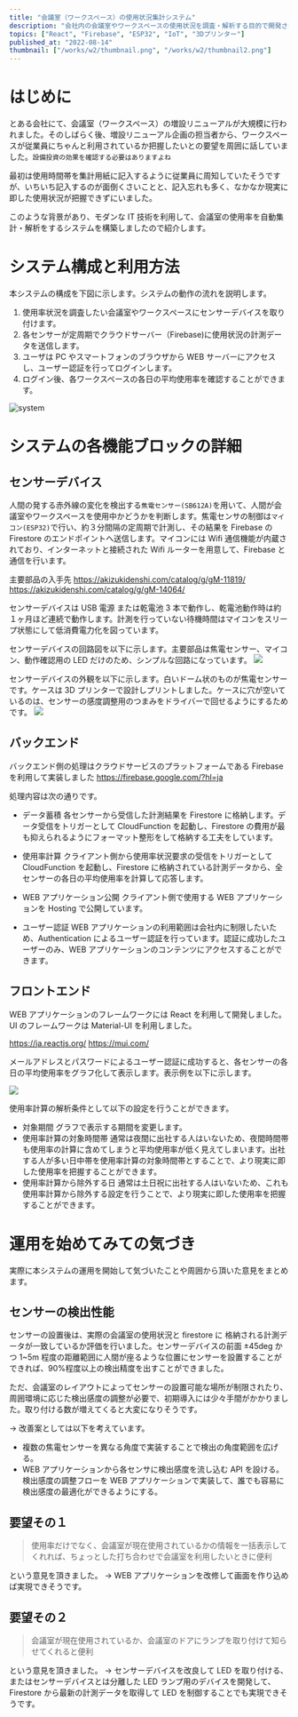 ```yaml
---
title: "会議室（ワークスペース）の使用状況集計システム"
description: "会社内の会議室やワークスペースの使用状況を調査・解析する目的で開発されました。"
topics: ["React", "Firebase", "ESP32", "IoT", "3Dプリンター"]
published_at: "2022-08-14"
thumbnail: ["/works/w2/thumbnail.png", "/works/w2/thumbnail2.png"]
---
```


# はじめに

とある会社にて、会議室（ワークスペース）の増設リニューアルが大規模に行われました。そのしばらく後、増設リニューアル企画の担当者から、ワークスペースが従業員にちゃんと利用されているか把握したいとの要望を周囲に話していました。`設備投資の効果を確認する必要はありますよね`

最初は使用時間帯を集計用紙に記入するように従業員に周知していたそうですが、いちいち記入するのが面倒くさいことと、記入忘れも多く、なかなか現実に即した使用状況が把握できずにいました。

このような背景があり、モダンな IT 技術を利用して、会議室の使用率を自動集計・解析をするシステムを構築しましたので紹介します。

# システム構成と利用方法

本システムの構成を下図に示します。システムの動作の流れを説明します。

1. 使用率状況を調査したい会議室やワークスペースにセンサーデバイスを取り付けます。
2. 各センサーが定周期でクラウドサーバー（Firebase)に使用状況の計測データを送信します。
3. ユーザは PC やスマートフォンのブラウザから WEB サーバーにアクセスし、ユーザー認証を行ってログインします。
4. ログイン後、各ワークスペースの各日の平均使用率を確認することができます。

![system](/works/w2/system.png)

# システムの各機能ブロックの詳細

## センサーデバイス

人間の発する赤外線の変化を検出する`焦電センサー(SB612A)`を用いて、人間が会議室やワークスペースを使用中かどうかを判断します。焦電センサの制御は`マイコン(ESP32)`で行い、約３分間隔の定周期で計測し、その結果を Firebase の Firestore のエンドポイントへ送信します。マイコンには Wifi 通信機能が内蔵されており、インターネットと接続された Wifi ルーターを用意して、Firebase と通信を行います。

主要部品の入手先
https://akizukidenshi.com/catalog/g/gM-11819/
https://akizukidenshi.com/catalog/g/gM-14064/

センサーデバイスは USB 電源 または乾電池 3 本で動作し、乾電池動作時は約１ヶ月ほど連続で動作します。計測を行っていない待機時間はマイコンをスリープ状態にして低消費電力化を図っています。

センサーデバイスの回路図を以下に示します。主要部品は焦電センサー、マイコン、動作確認用の LED だけのため、シンプルな回路になっています。
![](/works/w2/circuit.png)

センサーデバイスの外観を以下に示します。白いドーム状のものが焦電センサーです。ケースは 3D プリンターで設計しプリントしました。ケースに穴が空いているのは、センサーの感度調整用のつまみをドライバーで回せるようにするためです。
![](/works/w2/thumbnail2.png)

## バックエンド

バックエンド側の処理はクラウドサービスのプラットフォームである Firebase を利用して実装しました
https://firebase.google.com/?hl=ja

処理内容は次の通りです。

- データ蓄積
  各センサーから受信した計測結果を Firestore に格納します。データ受信をトリガーとして CloudFunction を起動し、Firestore の費用が最も抑えられるようにフォーマット整形をして格納する工夫をしています。

- 使用率計算
  クライアント側から使用率状況要求の受信をトリガーとして CloudFunction を起動し、Firestore に格納されている計測データから、全センサーの各日の平均使用率を計算して応答します。

- WEB アプリケーション公開
  クライアント側で使用する WEB アプリケーションを Hosting で公開しています。

- ユーザー認証
  WEB アプリケーションの利用範囲は会社内に制限したいため、Authentication によるユーザー認証を行っています。認証に成功したユーザーのみ、WEB アプリケーションのコンテンツにアクセスすることができます。

## フロントエンド

WEB アプリケーションのフレームワークには React を利用して開発しました。UI のフレームワークは Material-UI を利用しました。

https://ja.reactjs.org/
https://mui.com/

メールアドレスとパスワードによるユーザー認証に成功すると、各センサーの各日の平均使用率をグラフ化して表示します。表示例を以下に示します。

![](/works/w2/thumbnail.png)

使用率計算の解析条件として以下の設定を行うことができます。

- 対象期間
  グラフで表示する期間を変更します。
- 使用率計算の対象時間帯
  通常は夜間に出社する人はいないため、夜間時間帯も使用率の計算に含めてしまうと平均使用率が低く見えてしまいます。出社する人が多い日中帯を使用率計算の対象時間帯とすることで、より現実に即した使用率を把握することができます。
- 使用率計算から除外する日
  通常は土日祝に出社する人はいないため、これも使用率計算から除外する設定を行うことで、より現実に即した使用率を把握することができます。

# 運用を始めてみての気づき

実際に本システムの運用を開始して気づいたことや周囲から頂いた意見をまとめます。

## センサーの検出性能

センサーの設置後は、実際の会議室の使用状況と firestore に 格納される計測データが一致しているか評価を行いました。センサーデバイスの前面 ±45deg かつ 1~5m 程度の距離範囲に人間が座るような位置にセンサーを設置することができれば、90%程度以上の検出精度を出すことができました。

ただ、会議室のレイアウトによってセンサーの設置可能な場所が制限されたり、周囲環境に応じた検出感度の調整が必要で、初期導入には少々手間がかかりました。取り付ける数が増えてくると大変になりそうです。

→ 改善案としては以下を考えています。

- 複数の焦電センサーを異なる角度で実装することで検出の角度範囲を広げる。
- WEB アプリケーションから各センサに検出感度を流し込む API を設ける。検出感度の調整フローを WEB アプリケーションで実装して、誰でも容易に検出感度の最適化ができるようにする。

## 要望その１

> 使用率だけでなく、会議室が現在使用されているかの情報を一括表示してくれれば、ちょっとした打ち合わせで会議室を利用したいときに便利

という意見を頂きました。
→ WEB アプリケーションを改修して画面を作り込めば実現できそうです。

## 要望その２

> 会議室が現在使用されているか、会議室のドアにランプを取り付けて知らせてくれると便利

という意見を頂きました。
→ センサーデバイスを改良して LED を取り付ける、またはセンサーデバイスとは分離した LED ランプ用のデバイスを開発して、Firestore から最新の計測データを取得して LED を制御することでも実現できそうです。
